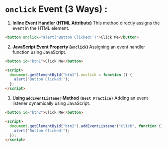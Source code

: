
# `onclick` Event (3 Ways) :

1. **Inline Event Handler (HTML Attribute)**
This method directly assigns the event in the HTML element.

```html
<button onclick="alert('Button Clicked!')">Click Me</button>
```

2. **JavaScript Event Property (`onclick`)**
Assigning an event handler function using JavaScript.

```html
<button id="btn1">Click Me</button>

<script>
  document.getElementById("btn1").onclick = function () {
    alert("Button Clicked!");
  };
</script>
```

3. **Using `addEventListener` Method `(Best Practice)`**
Adding an event listener dynamically using JavaScript.

```html
<button id="btn2">Click Me</button>

<script>
  document.getElementById("btn2").addEventListener("click", function () {
    alert("Button Clicked!");
  });
</script>
```

